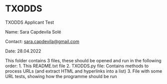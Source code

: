 # TXODDS

TXODDS Applicant Test

Name: Sara Capdevila Solé

Contact: sara.capdevila@gmail.com

Date: 28.04.2022

This folder contains 3 files, these should be opened and run in the following order:
	1. This README.txt file
	2. TXODDS.py file:
		 Contains methods to process URLs (and extract HTML and hyperlinks into a list)
	3. File with some URL tests, showing how the programme should be run
